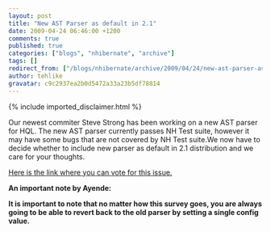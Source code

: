 ```yaml
---
layout: post
title: "New AST Parser as default in 2.1"
date: 2009-04-24 06:46:00 +1200
comments: true
published: true
categories: ["blogs", "nhibernate", "archive"]
tags: []
redirect_from: ["/blogs/nhibernate/archive/2009/04/24/new-ast-parser-as-default-in-2-1.aspx"]
author: tehlike
gravatar: c9c2937ea2b0d5472a33a23b5df78814
---
```

{% include imported_disclaimer.html %}
<p>Our newest commiter Steve Strong has been working on a new AST parser for HQL. The new AST parser currently passes NH Test suite, however it may have some bugs that are not covered by NH Test suite.We now have to decide whether to include new parser as default in 2.1 distribution and we care for your thoughts. </p>
<p><a href="https://spreadsheets.google.com/viewform?formkey=cnZEUTV6V1pPU01GS016cVI5R0gxbXc6MA..">Here is the link where you can vote for this issue.</a></p>
<p><b>An important note by Ayende:</b></p>
<p><b>It is important to note that no matter how this survey goes, you are
always going to be able to revert back to the old parser by setting a
single config value.</b></p>
<p>&nbsp;</p>
